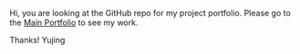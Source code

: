 Hi, you are looking at the GitHub repo for my project portfolio. 
Please go to the [Main Portfolio](https://yujingwu.github.io) to see my work.

Thanks!
Yujing 